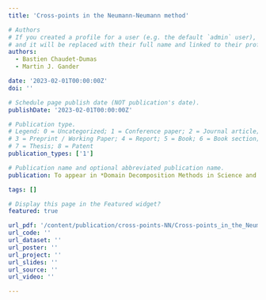 ```yaml
---
title: 'Cross-points in the Neumann-Neumann method'

# Authors
# If you created a profile for a user (e.g. the default `admin` user), write the username (folder name) here
# and it will be replaced with their full name and linked to their profile.
authors:
  - Bastien Chaudet-Dumas
  - Martin J. Gander

date: '2023-02-01T00:00:00Z'
doi: ''

# Schedule page publish date (NOT publication's date).
publishDate: '2023-02-01T00:00:00Z'

# Publication type.
# Legend: 0 = Uncategorized; 1 = Conference paper; 2 = Journal article;
# 3 = Preprint / Working Paper; 4 = Report; 5 = Book; 6 = Book section;
# 7 = Thesis; 8 = Patent
publication_types: ['1']

# Publication name and optional abbreviated publication name.
publication: To appear in *Domain Decomposition Methods in Science and Engineering XXVII*

tags: []

# Display this page in the Featured widget?
featured: true

url_pdf: '/content/publication/cross-points-NN/Cross-points_in_the_Neumann_Neumann_method.pdf'
url_code: ''
url_dataset: ''
url_poster: ''
url_project: ''
url_slides: ''
url_source: ''
url_video: ''

---
```


